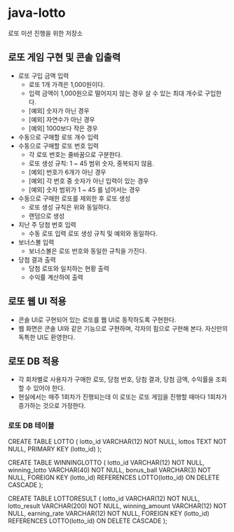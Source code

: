 # java-lotto
로또 미션 진행을 위한 저장소

## 로또 게임 구현 및 콘솔 입출력
- 로또 구입 금액 입력
  - 로또 1개 가격은 1,000원이다.
  - 입력 금액이 1,000원으로 떨어지지 않는 경우 살 수 있는 최대 개수로 구입한다.
  - [예외] 숫자가 아닌 경우
  - [예외] 자연수가 아닌 경우
  - [예외] 1000보다 작은 경우
- 수동으로 구매할 로또 개수 입력
- 수동으로 구매할 로또 번호 입력
  - 각 로또 번호는 줄바꿈으로 구분한다.
  - 로또 생성 규칙: 1 ~ 45 범위 숫자, 중복되지 않음.
  - [예외] 번호가 6개가 아닌 경우
  - [예외] 각 번호 중 숫자가 아닌 입력이 있는 경우
  - [예외] 숫자 범위가 1 ~ 45 를 넘어서는 경우
- 수동으로 구매한 로또를 제외한 후 로또 생성
  - 로또 생성 규칙은 위와 동일하다.
  - 랜덤으로 생성
- 지난 주 당첨 번호 입력
  - 수동 로또 입력 로또 생성 규칙 및 예외와 동일하다.
- 보너스볼 입력
  - 보너스볼은 로또 번호와 동일한 규칙을 가진다.
- 당첨 결과 출력
  - 당첨 로또와 일치하는 현황 출력
  - 수익률 계산하여 출력
  
## 로또 웹 UI 적용
- 콘솔 UI로 구현되어 있는 로또를 웹 UI로 동작하도록 구현한다.
- 웹 화면은 콘솔 UI와 같은 기능으로 구현하며, 각자의 힘으로 구현해 본다. 자신만의 독특한 UI도 환영한다.

## 로또 DB 적용
- 각 회차별로 사용자가 구매한 로또, 당첨 번호, 당첨 결과, 당첨 금액, 수익률을 조회할 수 있어야 한다.
- 현실에서는 매주 1회차가 진행되는데 이 로또는 로또 게임을 진행할 때마다 1회차가 증가하는 것으로 가정한다.

### 로또 DB 테이블
CREATE TABLE LOTTO (
	lotto_id VARCHAR(12) NOT NULL,
	lottos TEXT NOT NULL,
	PRIMARY KEY (lotto_id)
);

CREATE TABLE WINNINGLOTTO (
	lotto_id VARCHAR(12) NOT NULL,
	winning_lotto VARCHAR(40) NOT NULL,
	bonus_ball VARCHAR(3) NOT NULL,
	FOREIGN KEY (lotto_id)
	REFERENCES LOTTO(lotto_id) ON DELETE CASCADE
);

CREATE TABLE LOTTORESULT (
    lotto_id VARCHAR(12) NOT NULL,
	lotto_result VARCHAR(200) NOT NULL,
	winning_amount VARCHAR(12) NOT NULL,
	earning_rate VARCHAR(12) NOT NULL,
	FOREIGN KEY (lotto_id)
	REFERENCES LOTTO(lotto_id) ON DELETE CASCADE 
);
